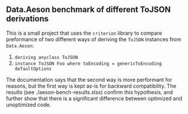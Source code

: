 ## Data.Aeson benchmark of different ToJSON derivations

This is a small project that uses the `criterion` library to compare preformance
of two different ways of deriving the `ToJSON` instances from `Data.Aeson`:

  1) `deriving anyclass ToJSON`
  2) `instance ToJSON Foo where toEncoding = genericToEncoding defaultOptions`

The documentation says that the second way is more performant for reasons, but
the first way is kept as-is for backward compatibility. The results (see
./aeson-bench-results.xlsx) confirm this hypothesis, and further show that there
is a significant difference between optimized and unoptimized code.